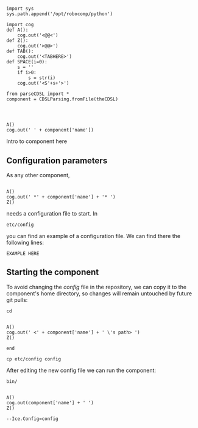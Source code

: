```cog

import sys
sys.path.append('/opt/robocomp/python')

import cog
def A():
	cog.out('<@@<')
def Z():
	cog.out('>@@>')
def TAB():
	cog.out('<TABHERE>')
def SPACE(i=0):
	s = ''
	if i>0:
		s = str(i)
	cog.out('<S'+s+'>')

from parseCDSL import *
component = CDSLParsing.fromFile(theCDSL)

```

#
```cog

A()
cog.out(' ' + component['name'])

```

Intro to component here


## Configuration parameters
As any other component,
```cog

A()
cog.out(' *' + component['name'] + '* ')
Z()

```

needs a configuration file to start. In

    etc/config

you can find an example of a configuration file. We can find there the following lines:

    EXAMPLE HERE

    
## Starting the component
To avoid changing the *config* file in the repository, we can copy it to the component's home directory, so changes will remain untouched by future git pulls:

    cd
```cog

A()
cog.out(' <' + component['name'] + ' \'s path> ')
Z()

```
```end```

    cp etc/config config
    
After editing the new config file we can run the component:

    bin/
```cog

A()
cog.out(component['name'] + ' ')
Z()

```
    --Ice.Config=config




    
    


    






